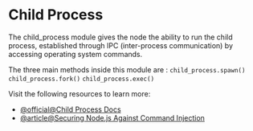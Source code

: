 # Child Process

The child\_process module gives the node the ability to run the child process, established through IPC (inter-process communication) by accessing operating system commands.

The three main methods inside this module are : `child_process.spawn()` `child_process.fork()` `child_process.exec()`

Visit the following resources to learn more:

- [@official@Child Process Docs](https://nodejs.org/api/child_process.html#child-process)
- [@article@Securing Node.js Against Command Injection](https://www.nodejs-security.com/blog/securing-your-nodejs-apps-by-analyzing-real-world-command-injection-examples)